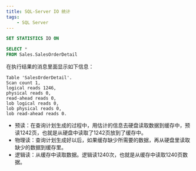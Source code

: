 ```yaml
---
title: SQL-Server IO 统计
tags:
    - SQL Server
---
```



``` sql
SET STATISTICS IO ON

SELECT *
FROM Sales.SalesOrderDetail
```

在执行结果的消息里面显示如下信息：

```
Table 'SalesOrderDetail'.
Scan count 1,
logical reads 1246,
physical reads 0,
read-ahead reads 0,
lob logical reads 0,
lob physical reads 0,
lob read-ahead reads 0.
```

- 预读：在查询计划生成的过程中，用估计的信息去硬盘读取数据到缓存中，预读1242页，也就是从硬盘中读取了1242页放到了缓存中。
- 物理读：查询计划生成好以后，如果缓存缺少所需要的数据，再从硬盘里读取缺少的数据到缓存里。
- 逻辑读：从缓存中读取数据。逻辑读1240次，也就是从缓存中读取1240页数据。

